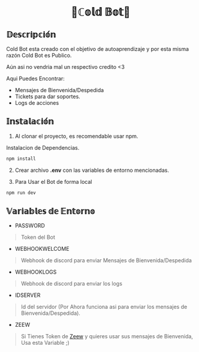 <h1 align="center">
	🤖ℂ𝕠𝕝𝕕 𝔹𝕠𝕥🔵
</h1>

## 𝔻𝕖𝕤𝕔𝕣𝕚𝕡𝕔𝕚𝕠́𝕟

Cold Bot esta creado con el objetivo de autoaprendizaje y por esta misma razón Cold Bot es Publico.

Aún asi no vendria mal un respectivo credito <3

Aqui Puedes Encontrar:

- Mensajes de Bienvenida/Despedida
- Tickets para dar soportes.
- Logs de acciones

## 𝕀𝕟𝕤𝕥𝕒𝕝𝕒𝕔𝕚𝕠́𝕟

1. Al clonar el proyecto, es recomendable usar npm.

Instalacion de Dependencias.
```sh
npm install
```

2. Crear archivo **.env** con las variables de entorno mencionadas.

3. Para Usar el Bot de forma local
```sh
npm run dev
```

## 𝕍𝕒𝕣𝕚𝕒𝕓𝕝𝕖𝕤 𝕕𝕖 𝔼𝕟𝕥𝕠𝕣𝕟𝕠

- PASSWORD

> Token del Bot

- WEBHOOKWELCOME

> Webhook de discord para enviar Mensajes de Bienvenida/Despedida

- WEBHOOKLOGS

> Webhook de discord para enviar los logs

- IDSERVER

> Id del servidor (Por Ahora funciona asi para enviar los mensajes de Bienvenida/Despedida).

- ZEEW

> Si Tienes Token de [Zeew][enlacezeew] y quieres usar sus mensajes de Bienvenida, Usa esta Variable ;)

[enlacezeew]: https://www.npmjs.com/package/zeew

